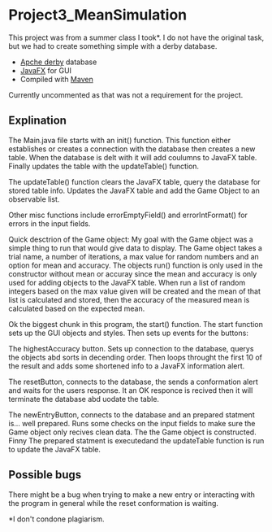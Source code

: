 # Project3_MeanSimulation
This project was from a summer class I took*. I do not have the original task, but we had to create something simple with a derby database.

- [Apche derby](https://db.apache.org/derby/) database
- [JavaFX](https://openjfx.io/) for GUI
- Compiled with [Maven](https://maven.apache.org/)

Currently uncommented as that was not a requirement for the project.

## Explination

The Main.java file starts with an init() function. This function either establishes or creates a connection with the database then creates a new table. When the database is delt with it will add coulumns to JavaFX table. Finally updates the table with the updateTable() function.

The updateTable() function clears the JavaFX table, query the database for stored table info. Updates the JavaFX table and add the Game Object to an observable list.

Other misc functions include errorEmptyField() and errorIntFormat() for errors in the input fields.

Quick desctrion of the Game object:
  My goal with the Game object was a simple thing to run that would give data to display. The Game object takes a trial name, a number of iterations, a max value for random numbers and an option for mean and accuracy. The objects run() function is only used in the constructor without mean or accuray since the mean and accuracy is only used for adding objects to the JavaFX table. When run a list of random integers based on the max value given will be created and the mean of that list is calculated and stored, then the accuracy of the measured mean is calculated based on the expected mean.

Ok the biggest chunk in this program, the start() function. The start function sets up the GUI objects and styles. Then sets up events for the buttons: 

  The highestAccuracy button. Sets up connection to the database, querys the objects abd sorts in decending order. Then loops throught the first 10 of the result and adds some shortened info to a JavaFX information alert.
  
  The resetButton, connects to the database, the sends a conformation alert and waits for the users response. It an OK responce is recived then it will terminate the database abd uodate the table.
  
  The newEntryButton, connects to the database and an prepared statment is... well prepared. Runs some checks on the input fields to make sure the Game object only recives clean data. The the Game object is constructed. Finny The prepared statment is executedand the updateTable function is run to update the JavaFX table.


## Possible bugs
  There might be a bug when trying to make a new entry or interacting with the program in general while the reset conformation is waiting.
  

*I don't condone plagiarism.
